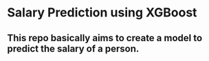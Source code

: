 # Salary Prediction using XGBoost

## This repo basically aims to create a model to predict the salary of a person.
